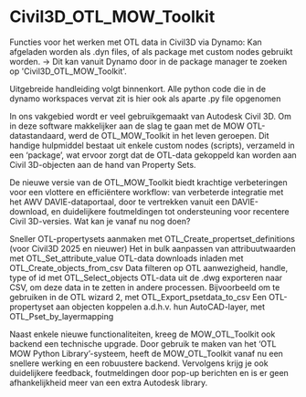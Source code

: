 # Civil3D_OTL_MOW_Toolkit
Functies voor het werken met OTL data in Civil3D via Dynamo:
Kan afgeladen worden als .dyn files,
of als package met custom nodes gebruikt worden. -> Dit kan vanuit Dynamo door in de package manager te zoeken op 'Civil3D_OTL_MOW_Toolkit'.

Uitgebreide handleiding volgt binnenkort.
Alle python code die in de dynamo workspaces vervat zit is hier ook als aparte .py file opgenomen

In ons vakgebied wordt er veel gebruikgemaakt van Autodesk Civil 3D. Om in deze software makkelijker aan de slag te gaan met de MOW OTL-datastandaard, werd de OTL_MOW_Toolkit in het leven geroepen. Dit handige hulpmiddel bestaat uit enkele custom nodes (scripts), verzameld in een ‘package’, wat ervoor zorgt dat de OTL-data gekoppeld kan worden aan Civil 3D-objecten aan de hand van Property Sets.

De nieuwe versie van de OTL_MOW_Toolkit biedt krachtige verbeteringen voor een vlottere en efficiëntere workflow: van verbeterde integratie met het AWV DAVIE-dataportaal, door te vertrekken vanuit een DAVIE-download, en duidelijkere foutmeldingen tot ondersteuning voor recentere Civil 3D-versies. Wat kan je vanaf nu nog doen?

Sneller OTL-propertysets aanmaken met OTL_Create_propertset_definitions (voor Civil3D 2025 en nieuwer)
Het in bulk aanpassen van attribuutwaarden met OTL_Set_attribute_value
OTL-data downloads inladen met OTL_Create_objects_from_csv
Data filteren op OTL aanwezigheid, handle, type of id met OTL_Select_objects
OTL-data uit de .dwg exporteren naar CSV, om deze data in te zetten in andere processen. Bijvoorbeeld om te gebruiken in de OTL wizard 2, met OTL_Export_psetdata_to_csv
Een OTL-propertyset aan objecten koppelen a.d.h.v. hun AutoCAD-layer, met OTL_Pset_by_layermapping

Naast enkele nieuwe functionaliteiten, kreeg de MOW_OTL_Toolkit ook backend een technische upgrade. 
Door gebruik te maken van het ‘OTL MOW Python Library’-systeem, heeft de MOW_OTL_Toolkit vanaf nu een snellere werking en een robuustere backend.
Vervolgens krijg je ook duidelijkere feedback, foutmeldingen door pop-up berichten en is er geen afhankelijkheid meer van een extra Autodesk library.
